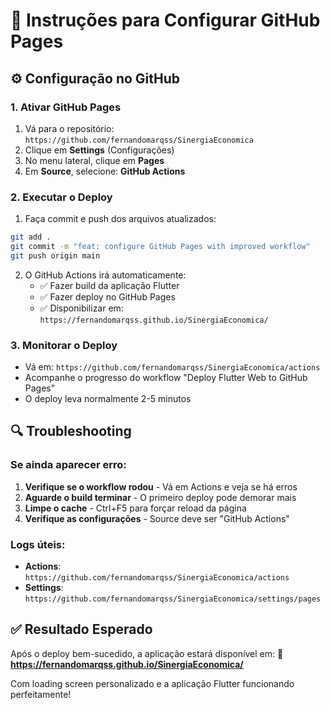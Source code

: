 # 🚀 Instruções para Configurar GitHub Pages

## ⚙️ Configuração no GitHub

### 1. **Ativar GitHub Pages**
1. Vá para o repositório: `https://github.com/fernandomarqss/SinergiaEconomica`
2. Clique em **Settings** (Configurações)
3. No menu lateral, clique em **Pages**
4. Em **Source**, selecione: **GitHub Actions**

### 2. **Executar o Deploy**
1. Faça commit e push dos arquivos atualizados:
```bash
git add .
git commit -m "feat: configure GitHub Pages with improved workflow"
git push origin main
```

2. O GitHub Actions irá automaticamente:
   - ✅ Fazer build da aplicação Flutter
   - ✅ Fazer deploy no GitHub Pages
   - ✅ Disponibilizar em: `https://fernandomarqss.github.io/SinergiaEconomica/`

### 3. **Monitorar o Deploy**
- Vá em: `https://github.com/fernandomarqss/SinergiaEconomica/actions`
- Acompanhe o progresso do workflow "Deploy Flutter Web to GitHub Pages"
- O deploy leva normalmente 2-5 minutos

## 🔍 **Troubleshooting**

### Se ainda aparecer erro:
1. **Verifique se o workflow rodou** - Vá em Actions e veja se há erros
2. **Aguarde o build terminar** - O primeiro deploy pode demorar mais
3. **Limpe o cache** - Ctrl+F5 para forçar reload da página
4. **Verifique as configurações** - Source deve ser "GitHub Actions"

### Logs úteis:
- **Actions**: `https://github.com/fernandomarqss/SinergiaEconomica/actions`
- **Settings**: `https://github.com/fernandomarqss/SinergiaEconomica/settings/pages`

## ✅ **Resultado Esperado**
Após o deploy bem-sucedido, a aplicação estará disponível em:
**🔗 https://fernandomarqss.github.io/SinergiaEconomica/**

Com loading screen personalizado e a aplicação Flutter funcionando perfeitamente!